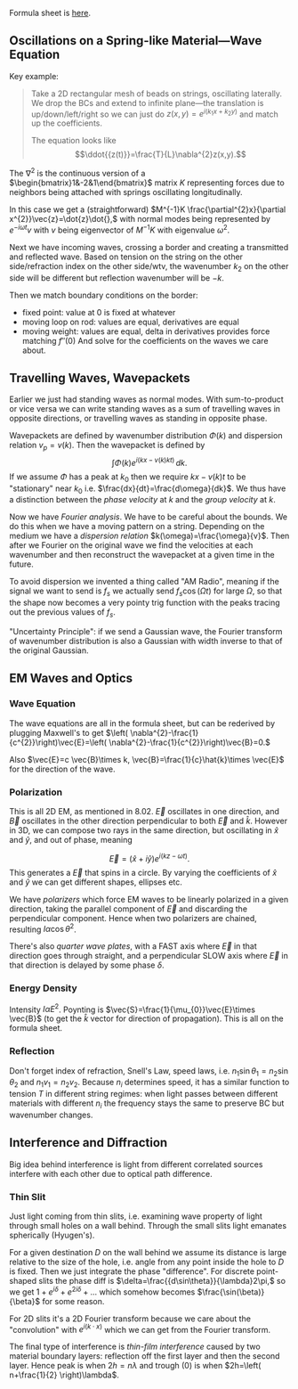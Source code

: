 Formula sheet is [here](https://ocw.mit.edu/courses/8-03sc-physics-iii-vibrations-and-waves-fall-2016/c9296743d8d2167bfbeb6b0b93c28cf6_MIT8_03SCF16_FinalExam_Formula.pdf).
## Oscillations on a Spring-like Material—Wave Equation
Key example:
> Take a 2D rectangular mesh of beads on strings, oscillating laterally. We drop the BCs and extend to infinite plane—the translation is up/down/left/right so we can just do $z(x,y)=e^{i(k_{1}x+k_{2}y)}$ and match up the coefficients.
> 
> The equation looks like $$\ddot{{z(t)}}=\frac{T}{L}\nabla^{2}z(x,y).$$

The $\nabla^{2}$ is the continuous version of a $\begin{bmatrix}1&-2&1\end{bmatrix}$ matrix $K$ representing forces due to neighbors being attached with springs oscillating longitudinally.

In this case we get a (straightforward) $M^{-1}K \frac{\partial^{2}x}{\partial x^{2}}\vec{z}=\dot{z}\dot{},$ with normal modes being represented by $e^{-i\omega t}v$ with $v$ being eigenvector of $M^{-1}K$ with eigenvalue $\omega^{2}$.

Next we have incoming waves, crossing a border and creating a transmitted and reflected wave. Based on tension on the string on the other side/refraction index on the other side/wtv, the wavenumber $k_{2}$ on the other side will be different but reflection wavenumber will be $-k$.

Then we match boundary conditions on the border:
- fixed point: value at 0 is fixed at whatever
- moving loop on rod: values are equal, derivatives are equal
- moving weight: values are equal, delta in derivatives provides force matching $f''(0)$
And solve for the coefficients on the waves we care about.

## Travelling Waves, Wavepackets
Earlier we just had standing waves as normal modes. With sum-to-product or vice versa we can write standing waves as a sum of travelling waves in opposite directions, or travelling waves as standing in opposite phase.

Wavepackets are defined by wavenumber distribution $\Phi(k)$ and dispersion relation $v_{p}=v(k)$. Then the wavepacket is defined by
$$
\int \Phi(k)e^{i(kx-v(k)kt)}\,dk.
$$
If we assume $\Phi$ has a peak at $k_{0}$ then we require $kx-v(k)t$ to be "stationary" near $k_{0}$ i.e. $\frac{dx}{dt}=\frac{d\omega}{dk}$. We thus have a distinction between the *phase velocity* at $k$ and the *group velocity* at $k$.

Now we have *Fourier analysis*. We have to be careful about the bounds. We do this when we have a moving pattern on a string. Depending on the medium we have a *dispersion relation* $k(\omega)=\frac{\omega}{v}$. Then after we Fourier on the original wave we find the velocities at each wavenumber and then reconstruct the wavepacket at a given time in the future.

To avoid dispersion we invented a thing called "AM Radio", meaning if the signal we want to send is $f_{s}$ we actually send $f_{s}\cos(\Omega t)$ for large $\Omega$, so that the shape now becomes a very pointy trig function with the peaks tracing out the previous values of $f_{s}$.

"Uncertainty Principle": if we send a Gaussian wave, the Fourier transform of wavenumber distribution is also a Gaussian with width inverse to that of the original Gaussian.

## EM Waves and Optics
### Wave Equation
The wave equations are all in the formula sheet, but can be rederived by plugging Maxwell's to get $\left(  \nabla^{2}-\frac{1}{c^{2}}\right)\vec{E}=\left(  \nabla^{2}-\frac{1}{c^{2}}\right)\vec{B}=0.$

Also $\vec{E}=c \vec{B}\times k, \vec{B}=\frac{1}{c}\hat{k}\times \vec{E}$ for the direction of the wave.
### Polarization
This is all 2D EM, as mentioned in 8.02. $\vec{E}$ oscillates in one direction, and $\vec{B}$ oscillates in the other direction perpendicular to both $\vec{E}$ and $\hat{k}$. However in 3D, we can compose two rays in the same direction, but oscillating in $\hat{x}$ and $\hat{y}$, and out of phase, meaning

$$
\vec{E}=\left(  \hat{x}+i\hat{y}\right) e^{i(kz-\omega t)}.
$$
This generates a $\vec{E}$ that spins in a circle. By varying the coefficients of $\hat{x}$ and $\hat{y}$ we can get different shapes, ellipses etc.

We have *polarizers* which force EM waves to be linearly polarized in a given direction, taking the parallel component of $\vec{E}$ and discarding the perpendicular component. Hence when two polarizers are chained, resulting $I\alpha \cos\theta^{2}$.

There's also *quarter wave plates*, with a FAST axis where $\vec{E}$ in that direction goes through straight, and a perpendicular SLOW axis where $\vec{E}$ in that direction is delayed by some phase $\delta$.
### Energy Density
Intensity $I \alpha E^{2}$. Poynting is $\vec{S}=\frac{1}{\mu_{0}}\vec{E}\times \vec{B}$ (to get the $\hat{k}$ vector for direction of propagation). This is all on the formula sheet.
### Reflection
Don't forget index of refraction, Snell's Law, speed laws, i.e. $n_{1}\sin\theta_{1}=n_{2}\sin\theta_{2}$ and $n_{1}v_{1}=n_{2}v_{2}$. Because $n_{i}$ determines speed, it has a similar function to tension $T$ in different string regimes: when light passes between different materials with different $n_{i}$ the frequency stays the same to preserve BC but wavenumber changes.
## Interference and Diffraction
Big idea behind interference is light from different correlated sources interfere with each other due to optical path difference.

### Thin Slit
Just light coming from thin slits, i.e. examining wave property of light through small holes on a wall behind. Through the small slits light emanates spherically (Hyugen's).

For a given destination $D$ on the wall behind we assume its distance is large relative to the size of the hole, i.e. angle from any point inside the hole to $D$ is fixed. Then we just integrate the phase "difference". For discrete point-shaped slits the phase diff is $\delta=\frac{{d\sin\theta}}{\lambda}2\pi,$ so we get $1+e^{i\delta}+e^{2i\delta}+\dots$ which somehow becomes $\frac{\sin(\beta)}{\beta}$ for some reason.

For 2D slits it's a 2D Fourier transform because we care about the "convolution" with $e^{i(k\cdot x)}$ which we can get from the Fourier transform.

The final type of interference is *thin-film interference* caused by two material boundary layers: reflection off the first layer and then the second layer. Hence peak is when $2h=n\lambda$ and trough (0) is when $2h=\left( n+\frac{1}{2} \right)\lambda$.
